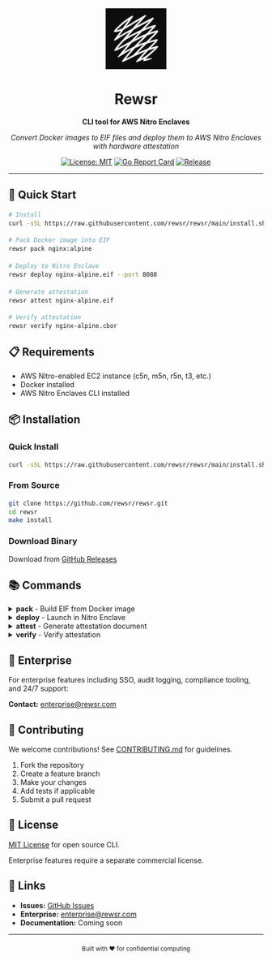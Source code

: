 <div align="center">
  <img src="docs/images/logo.png" alt="Rewsr Logo" width="120" height="120">
  
  # Rewsr
  
  **CLI tool for AWS Nitro Enclaves**
  
  *Convert Docker images to EIF files and deploy them to AWS Nitro Enclaves with hardware attestation*
  
  [![License: MIT](https://img.shields.io/badge/License-MIT-yellow.svg)](https://opensource.org/licenses/MIT)
  [![Go Report Card](https://goreportcard.com/badge/github.com/rewsr/rewsr)](https://goreportcard.com/report/github.com/rewsr/rewsr)
  [![Release](https://img.shields.io/github/release/rewsr/rewsr.svg)](https://github.com/rewsr/rewsr/releases)
  
</div>

---

## 🚀 Quick Start

```bash
# Install
curl -sSL https://raw.githubusercontent.com/rewsr/rewsr/main/install.sh | bash

# Pack Docker image into EIF
rewsr pack nginx:alpine

# Deploy to Nitro Enclave
rewsr deploy nginx-alpine.eif --port 8080

# Generate attestation
rewsr attest nginx-alpine.eif

# Verify attestation
rewsr verify nginx-alpine.cbor
```

## 📋 Requirements

- AWS Nitro-enabled EC2 instance (c5n, m5n, r5n, t3, etc.)
- Docker installed
- AWS Nitro Enclaves CLI installed

## 📦 Installation

### Quick Install
```bash
curl -sSL https://raw.githubusercontent.com/rewsr/rewsr/main/install.sh | bash
```

### From Source
```bash
git clone https://github.com/rewsr/rewsr.git
cd rewsr
make install
```

### Download Binary
Download from [GitHub Releases](https://github.com/rewsr/rewsr/releases)

## 📚 Commands

<details>
<summary><strong>pack</strong> - Build EIF from Docker image</summary>

```bash
rewsr pack nginx:alpine
rewsr pack --output my-app.eif my-registry/app:latest
rewsr pack --entry '["python", "app.py"]' python:3.9
```

| Flag | Description | Default |
|------|-------------|---------|
| `-o, --output` | Output EIF filename | `{image}.eif` |
| `-e, --entry` | Override entrypoint | - |

</details>

<details>
<summary><strong>deploy</strong> - Launch in Nitro Enclave</summary>

```bash
rewsr deploy app.eif
rewsr deploy --port 8080 --cpu-count 4 --memory 4096 app.eif
```

| Flag | Description | Default |
|------|-------------|---------|
| `-p, --port` | Local port for vsock proxy | 0 |
| `--cpu-count` | Number of CPUs (1-16) | 2 |
| `--memory` | Memory in MB (512-16384) | 2048 |

</details>

<details>
<summary><strong>attest</strong> - Generate attestation document</summary>

```bash
rewsr attest app.eif
rewsr attest --output custom.cbor app.eif
```

| Flag | Description | Default |
|------|-------------|---------|
| `-o, --output` | Output CBOR file | `{name}.cbor` |

</details>

<details>
<summary><strong>verify</strong> - Verify attestation</summary>

```bash
rewsr verify app.cbor
```

</details>

## 🏢 Enterprise

For enterprise features including SSO, audit logging, compliance tooling, and 24/7 support:

**Contact:** [enterprise@rewsr.com](mailto:enterprise@rewsr.com)

## 🤝 Contributing

We welcome contributions! See [CONTRIBUTING.md](CONTRIBUTING.md) for guidelines.

1. Fork the repository
2. Create a feature branch
3. Make your changes
4. Add tests if applicable
5. Submit a pull request

## 📄 License

[MIT License](LICENSE) for open source CLI.

Enterprise features require a separate commercial license.

## 🔗 Links

- **Issues:** [GitHub Issues](https://github.com/rewsr/rewsr/issues)
- **Enterprise:** [enterprise@rewsr.com](mailto:enterprise@rewsr.com)
- **Documentation:** Coming soon

---

<div align="center">
  <sub>Built with ❤️ for confidential computing</sub>
</div>
